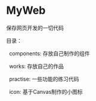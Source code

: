 # MyWeb
保存网页开发的一切代码

<p>目录：</p>
<p>&nbsp;&nbsp;components: 存放自己制作的组件</p>
<p>&nbsp;&nbsp;works: 存放自己的作品</p>
<p>&nbsp;&nbsp;practise: 一些功能的练习代码</p>
<p>&nbsp;&nbsp;icon: 基于Canvas制作的小图标</p>
